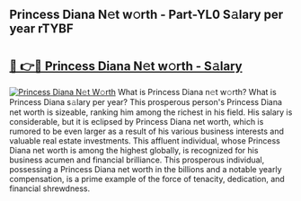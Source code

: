 ## Princess Diana N𝚎t w𝚘rth - Part-YL0 S𝚊lary per year rTYBF

# <h2><a href="http://gc36k4.nevu.top/?p=Princess+Diana">🔗 👉🔴 Princess Diana N𝚎t w𝚘rth - S𝚊lary</a></h2>

[![Princess Diana N𝚎t W𝚘rth](https://i.imgur.com/Oavwk0R.jpeg)](http://gc36k4.nevu.top/?p=Princess+Diana)
What is Princess Diana n𝚎t w𝚘rth? What is Princess Diana s𝚊lary per year?
This prosperous person's Princess Diana net worth is sizeable, ranking him among the richest in his field. His salary is considerable, but it is eclipsed by Princess Diana net worth, which is rumored to be even larger as a result of his various business interests and valuable real estate investments. This affluent individual, whose Princess Diana net worth is among the highest globally, is recognized for his business acumen and financial brilliance. This prosperous individual, possessing a Princess Diana net worth in the billions and a notable yearly compensation, is a prime example of the force of tenacity, dedication, and financial shrewdness.

